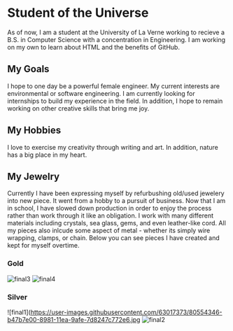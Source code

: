# Student of the Universe 
As of now, I am a student at the University of La Verne working to recieve a B.S. in Computer Science with a concentration in Engineering. I am working on my own to learn about HTML and the benefits of GitHub. 

## My Goals
I hope to one day be a powerful female engineer. My current interests are environmental or software engineering. I am currently looking for internships to build my experience in the field. In addition, I hope to remain working on other creative skills that bring me joy. 

## My Hobbies
I love to exercise my creativity through writing and art. In addition, nature has a big place in my heart. 

## My Jewelry 
Currently I have been expressing myself by refurbushing old/used jewelery into new piece. It went from a hobby to a pursuit of business. Now that I am in school, I have slowed down production in order to enjoy the process rather than work through it like an obligation. I work with many different materials including crystals, sea glass, gems, and even leather-like cord. All my pieces also inlcude some aspect of metal - whether its simply wire wrapping, clamps, or chain. Below you can see pieces I have created and kept for myself overtime. 
### Gold
![final3](https://user-images.githubusercontent.com/63017373/80554510-4aafa400-8982-11ea-8029-f761b88a64f0.jpg)
![final4](https://user-images.githubusercontent.com/63017373/80554552-67e47280-8982-11ea-82fd-d5f6b7264e2d.jpg)
### Silver 
![final1](https://user-images.githubusercontent.com/63017373/80554346-b47b7e00-8981-11ea-9afe-7d8247c772e6.jpg
![final2](https://user-images.githubusercontent.com/63017373/80554370-c4935d80-8981-11ea-8ab2-a4c9f9a50916.jpg)


